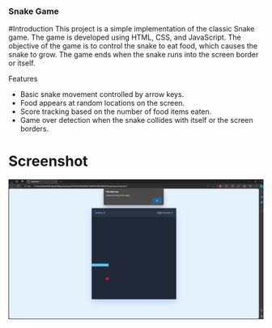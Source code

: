 ### Snake Game
#Introduction
This project is a simple implementation of the classic Snake game. The game is developed using HTML, CSS, and JavaScript. The objective of the game is to control the snake to eat food, which causes the snake to grow. The game ends when the snake runs into the screen border or itself.

Features
- Basic snake movement controlled by arrow keys.
- Food appears at random locations on the screen.
- Score tracking based on the number of food items eaten.
- Game over detection when the snake collides with itself or the screen borders.
# Screenshot



![screenshot](ss.png)


